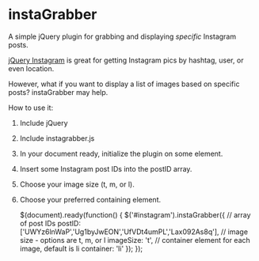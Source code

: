 instaGrabber
============

A simple jQuery plugin for grabbing and displaying *specific* Instagram posts.

[jQuery Instagram](https://github.com/potomak/jquery-instagram) is great for getting Instagram pics by hashtag, user, or even location.

However, what if you want to display a list of images based on specific posts? instaGrabber may help.

How to use it:  
1. Include jQuery  
2. Include instagrabber.js  
3. In your document ready, initialize the plugin on some element.  
4. Insert some Instagram post IDs into the postID array.  
5. Choose your image size (t, m, or l).  
6. Choose your preferred containing element.  

    $(document).ready(function() {
        $('#instagram').instaGrabber({
            // array of post IDs
            postID: ['UWYz6lnWaP','Ug1byJwEON','UfVDt4umPL','Lax092As8q'],
            // image size - options are t, m, or l
            imageSize: 't',
            // container element for each image, default is li
            container: 'li'
        });
    });
